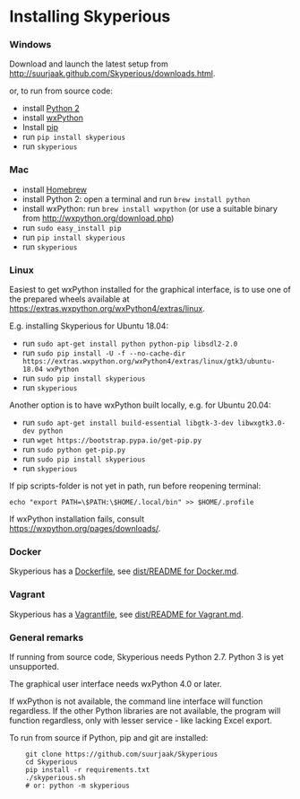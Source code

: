 Installing Skyperious
=====================

### Windows ###

Download and launch the latest setup from
http://suurjaak.github.com/Skyperious/downloads.html.

or, to run from source code:
* install [Python 2](https://www.python.org/downloads/)
* install [wxPython](http://wxpython.org/download.php)
* Install [pip](https://pip.pypa.io/en/latest/installing/)
* run `pip install skyperious`
* run `skyperious`


### Mac ###

* install [Homebrew](http://brew.sh)
* install Python 2: open a terminal and run `brew install python`
* install wxPython: run `brew install wxpython`
  (or use a suitable binary from http://wxpython.org/download.php)
* run `sudo easy_install pip`
* run `pip install skyperious`
* run `skyperious`


### Linux ###

Easiest to get wxPython installed for the graphical interface, is to use one of
the prepared wheels available at https://extras.wxpython.org/wxPython4/extras/linux.

E.g. installing Skyperious for Ubuntu 18.04:

* run `sudo apt-get install python python-pip libsdl2-2.0`
* run `sudo pip install -U -f --no-cache-dir https://extras.wxpython.org/wxPython4/extras/linux/gtk3/ubuntu-18.04 wxPython`
* run `sudo pip install skyperious`
* run `skyperious`

Another option is to have wxPython built locally, e.g. for Ubuntu 20.04:

* run `sudo apt-get install build-essential libgtk-3-dev libwxgtk3.0-dev python`
* run `wget https://bootstrap.pypa.io/get-pip.py`
* run `sudo python get-pip.py`
* run `sudo pip install skyperious`
* run `skyperious`

If pip scripts-folder is not yet in path, run before reopening terminal:

`echo "export PATH=\$PATH:\$HOME/.local/bin" >> $HOME/.profile`

If wxPython installation fails, consult https://wxpython.org/pages/downloads/.


### Docker ###

Skyperious has a [Dockerfile](Dockerfile), see
[dist/README for Docker.md](dist/README%20for%20Docker.md).


### Vagrant ###

Skyperious has a [Vagrantfile](Vagrantfile), see
[dist/README for Vagrant.md](dist/README%20for%20Vagrant.md).


### General remarks ###

If running from source code, Skyperious needs Python 2.7.
Python 3 is yet unsupported.

The graphical user interface needs wxPython 4.0 or later.

If wxPython is not available, the command line interface will function regardless.
If the other Python libraries are not available, the program will function 
regardless, only with lesser service - like lacking Excel export.

To run from source if Python, pip and git are installed:

```
    git clone https://github.com/suurjaak/Skyperious
    cd Skyperious
    pip install -r requirements.txt
    ./skyperious.sh
    # or: python -m skyperious
```
